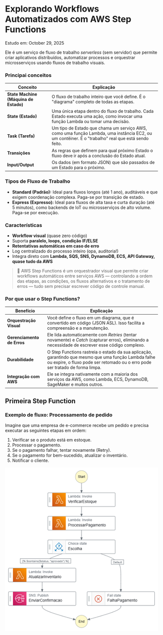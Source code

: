 # Explorando Workflows Automatizados com AWS Step Functions

Estudo em: October 29, 2025

Ele é um serviço de fluxo de trabalho *serverless* (sem servidor) que permite criar aplicativos distribuídos, automatizar processos e orquestrar microsserviços usando fluxos de trabalho visuais.

### Principai conceitos

| **Conceito** | **Explicação** |
| --- | --- |
| **State Machine (Máquina de Estado)** | O fluxo de trabalho inteiro que você define. É o "diagrama" completo de todas as etapas. |
| **State (Estado)** | Uma única etapa dentro do fluxo de trabalho. Cada Estado executa uma ação, como invocar uma função Lambda ou tomar uma decisão. |
| **Task (Tarefa)** | Um tipo de Estado que chama um serviço AWS, como uma função Lambda, uma instância EC2, ou um contêiner. É o "trabalho" real que está sendo feito. |
| **Transições** | As regras que definem para qual próximo Estado o fluxo deve ir após a conclusão do Estado atual. |
| **Input/Output** | Os dados (em formato JSON) que são passados de um Estado para o próximo. |

### Tipos de Fluxo de Trabalho

- **Standard (Padrão):** Ideal para fluxos longos (até 1 ano), auditáveis e que exigem coordenação complexa. Paga-se por transição de estado.
- **Express (Expresso):** Ideal para fluxos de alta taxa e curta duração (até 5 minutos), como backends de IoT ou microsserviços de alto volume. Paga-se por execução.

### Características

- **Workflow visual** (quase zero código)
- Suporta **paralelo, loops, condição IF/ELSE**
- **Retentativas automáticas em caso de erro**
- Log centralizado do processo inteiro (opa, auditoria!)
- Integra direto com **Lambda, SQS, SNS, DynamoDB, ECS, API Gateway, quase tudo da AWS**

> 📌 AWS Step Functions é um orquestrador visual que permite criar workflows automáticos entre serviços AWS — controlando a ordem das etapas, as condições, os fluxos alternativos e o tratamento de erros — tudo sem precisar escrever código de controle manual.


### Por que usar o Step Functions?

| **Benefício** | **Explicação** |
| --- | --- |
| **Orquestração Visual** | Você define o fluxo em um diagrama, que é convertido em código (JSON ASL). Isso facilita a compreensão e a manutenção. |
| **Gerenciamento de Erros** | Ele lida automaticamente com *Retries* (tentar novamente) e *Catch* (capturar erros), eliminando a necessidade de escrever esse código complexo. |
| **Durabilidade** | O Step Functions rastreia o estado da sua aplicação, garantindo que mesmo que uma função Lambda falhe ou expire, o fluxo pode ser retomado ou o erro pode ser tratado de forma limpa. |
| **Integração com AWS** | Ele se integra nativamente com a maioria dos serviços da AWS, como Lambda, ECS, DynamoDB, SageMaker e muitos outros. |

## Primeira Step Function

### Exemplo de fluxo: Processamento de pedido

Imagine que uma empresa de e-commerce recebe um pedido e precisa executar as seguintes etapas em ordem:

1. Verificar se o produto está em estoque.
2. Processar o pagamento.
3. Se o pagamento falhar, tentar novamente (Retry).
4. Se o pagamento for bem-sucedido, atualizar o inventário.
5. Notificar o cliente.

![stepfunctions_graph.png](stepfunctions_graph.png)